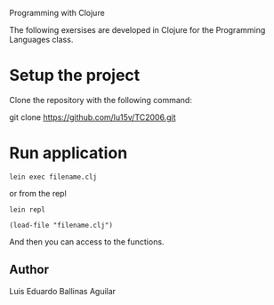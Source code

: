 Programming with Clojure

The following exersises are developed in Clojure for the
Programming Languages class.


# Setup the project


Clone the repository with the following command:

git clone https://github.com/lu15v/TC2006.git

# Run application

	lein exec filename.clj

or from the repl

	lein repl

	(load-file "filename.clj")

And then you can access to the functions.

## Author

Luis Eduardo Ballinas Aguilar
